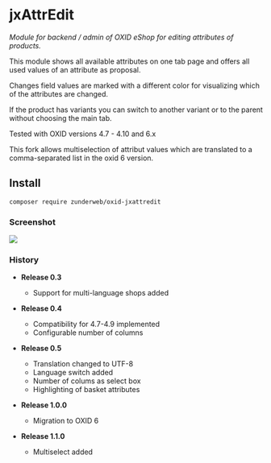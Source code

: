 # jxAttrEdit

*Module for backend / admin of OXID eShop for editing attributes of products.*

This module shows all available attributes on one tab page and offers all used values of an attribute as proposal.  

Changes field values are marked with a different color for visualizing which of the attributes are changed.

If the product has variants you can switch to another variant or to the parent without choosing the main tab.

Tested with OXID versions 4.7 - 4.10 and 6.x 

This fork allows multiselection of attribut values which are translated to a comma-separated list in the oxid 6 version.

## Install

```composer require zunderweb/oxid-jxattredit```


### Screenshot ###
![](https://github.com/leofonic/jxAttrEdit/raw/multiselect/editattributes.jpg)


### History ###

* **Release 0.3**
  * Support for multi-language shops added  

* **Release 0.4**
  * Compatibility for 4.7-4.9 implemented
  * Configurable number of columns

* **Release 0.5**
  * Translation changed to UTF-8
  * Language switch added
  * Number of colums as select box
  * Highlighting of basket attributes

* **Release 1.0.0**
  * Migration to OXID 6
  
* **Release 1.1.0**
  * Multiselect added